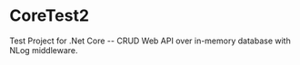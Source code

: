 # CoreTest2
Test Project for .Net Core -- CRUD Web API over in-memory database with NLog middleware.
